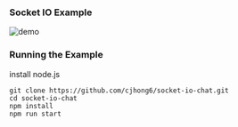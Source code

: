 ### Socket IO Example

![demo](https://cloud.githubusercontent.com/assets/15274466/25122508/0b4c530a-23da-11e7-8dcd-dc854cd7514f.gif)

### Running the Example
install node.js
```
git clone https://github.com/cjhong6/socket-io-chat.git
cd socket-io-chat
npm install
npm run start
```
